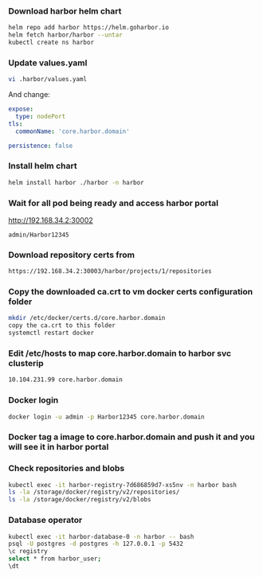 ### Download harbor helm chart

```sh
helm repo add harbor https://helm.goharbor.io
helm fetch harbor/harbor --untar
kubectl create ns harbor
```

### Update values.yaml

```sh
vi .harbor/values.yaml
```

And change:

```yaml
expose:
  type: nodePort
tls:
  commonName: 'core.harbor.domain'

persistence: false
```

### Install helm chart

```sh
helm install harbor ./harbor -n harbor
```

### Wait for all pod being ready and access harbor portal

http://192.168.34.2:30002

```
admin/Harbor12345
```

### Download repository certs from

```sh
https://192.168.34.2:30003/harbor/projects/1/repositories
```

### Copy the downloaded ca.crt to vm docker certs configuration folder

```sh
mkdir /etc/docker/certs.d/core.harbor.domain
copy the ca.crt to this folder
systemctl restart docker
```

### Edit /etc/hosts to map core.harbor.domain to harbor svc clusterip

```sh
10.104.231.99 core.harbor.domain
```

### Docker login

```sh
docker login -u admin -p Harbor12345 core.harbor.domain
```

### Docker tag a image to core.harbor.domain and push it and you will see it in harbor portal

### Check repositories and blobs

```sh
kubectl exec -it harbor-registry-7d686859d7-xs5nv -n harbor bash
ls -la /storage/docker/registry/v2/repositories/
ls -la /storage/docker/registry/v2/blobs
```

### Database operator

```sh
kubectl exec -it harbor-database-0 -n harbor -- bash
psql -U postgres -d postgres -h 127.0.0.1 -p 5432
\c registry
select * from harbor_user;
\dt
```
